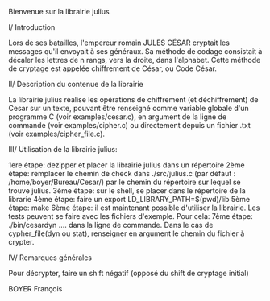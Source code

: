 Bienvenue sur la librairie julius

I/ Introduction

Lors de ses batailles, l'empereur romain JULES CÉSAR cryptait les messages qu'il envoyait à ses généraux. Sa méthode de codage consistait à décaler les lettres de n rangs, vers la droite, dans l'alphabet. Cette méthode de cryptage est appelée chiffrement de César, ou Code César.

II/ Description du contenue de la librairie

La librairie julius réalise les opérations de chiffrement (et déchiffrement) de Cesar sur un texte, pouvant être renseigné comme variable globale d'un programme C (voir examples/cesar.c), en argument de la ligne de commande (voir examples/cipher.c) ou directement depuis un fichier .txt (voir examples/cipher_file.c). 

III/ Utilisation de la librairie julius:

1ere étape: dezipper et placer la librairie julius dans un répertoire
2ème étape: remplacer le chemin de check dans ./src/julius.c (par défaut : /home/boyer/Bureau/Cesar/) par le chemin du répertoire sur lequel se trouve julius. 
3ème étape: sur le shell, se placer dans le répertoire de la librarie
4ème étape: faire un export LD_LIBRARY_PATH=$(pwd)/lib
5ème étape: make
6ème étape: il est maintenant possible d'utiliser la librairie. Les tests peuvent se faire avec les fichiers d'exemple. Pour cela: 
7ème étape: ./bin/cesardyn .... dans la ligne de commande. Dans le cas de cypher_file(dyn ou stat), renseigner en argument le chemin du fichier à crypter. 

IV/ Remarques générales

 Pour décrypter, faire un shift négatif (opposé du shift de cryptage initial)
 
 BOYER François
